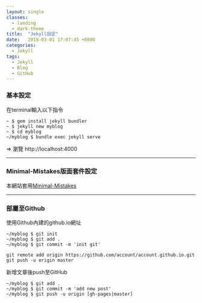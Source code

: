 ```yaml
---
layout: single
classes:
  - landing
  - dark-theme
title:  "Jekyll設定"
date:   2018-03-01 17:07:45 +0800
categories: 
  - Jekyll
tags:
  - Jekyll
  - Blog
  - GitHub
---
```


### 基本設定 ###

在terminal輸入以下指令

	~ $ gem install jekyll bundler
	~ $ jekyll new myblog
	~ $ cd myblog
	~/myblog $ bundle exec jekyll serve

 => 瀏覽 http://localhost:4000

-------

### Minimal-Mistakes版面套件設定 ###

本網站套用[Minimal-Mistakes][Minimal-Mistakes]

[Minimal-Mistakes]: https://mmistakes.github.io/minimal-mistakes/

-------

### 部屬至Github ###

使用Github內建的github.io網址

	~/myblog $ git init
	~/myblog $ git add .
	~/myblog $ git commit -m 'init git'

	git remote add origin https://github.com/account/account.github.io.git
	git push -u origin master

新增文章後push至GitHub

	~/myblog $ git add .
	~/myblog $ git commit -m 'add new post'
	~/myblog $ git push -u origin [gh-pages|master]